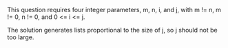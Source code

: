 This question requires four integer parameters, m, n, i, and j, with m != n, m != 0, n != 0, and 0 <= i <= j.

The solution generates lists proportional to the size of j, so j should not be too large.

